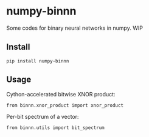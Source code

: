 numpy-binnn
===========
Some codes for binary neural networks in numpy. WIP

Install
-------
`pip install numpy-binnn`

Usage
-----
Cython-accelerated bitwise XNOR product:

`from binnn.xnor_product import xnor_product`

Per-bit spectrum of a vector:

`from binnn.utils import bit_spectrum`
